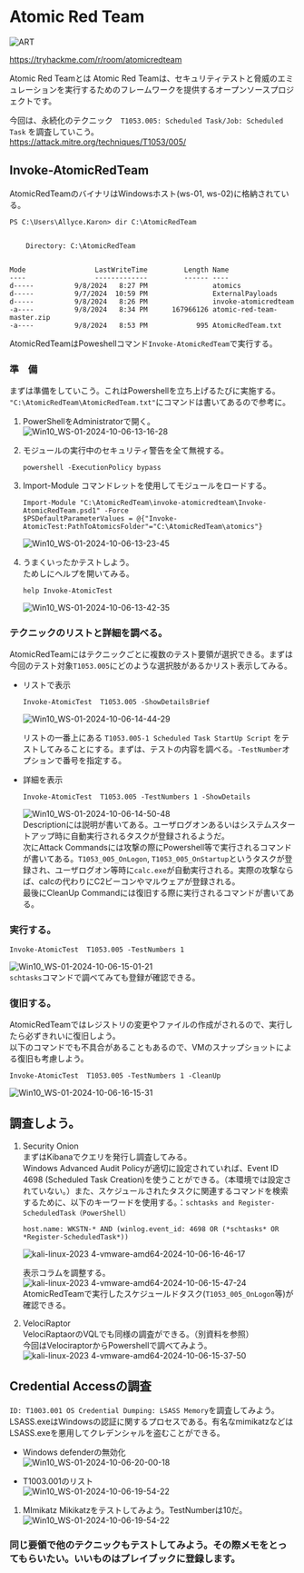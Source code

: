 # Atomic Red Team  
![ART](https://github.com/user-attachments/assets/bbe7dc66-8080-451c-8cb7-2bd187fe79c1)  

https://tryhackme.com/r/room/atomicredteam  

Atomic Red Teamとは Atomic Red Teamは、セキュリティテストと脅威のエミュレーションを実行するためのフレームワークを提供するオープンソースプロジェクトです。  

今回は、永続化のテクニック　`T1053.005: Scheduled Task/Job: Scheduled Task` を調査していこう。  
https://attack.mitre.org/techniques/T1053/005/   

## Invoke-AtomicRedTeam  
AtomicRedTeamのバイナリはWindowsホスト(ws-01, ws-02)に格納されている。  
```
PS C:\Users\Allyce.Karon> dir C:\AtomicRedTeam


    Directory: C:\AtomicRedTeam


Mode                 LastWriteTime         Length Name
----                 -------------         ------ ----
d-----          9/8/2024   8:27 PM                atomics
d-----          9/7/2024  10:59 PM                ExternalPayloads
d-----          9/8/2024   8:26 PM                invoke-atomicredteam
-a----          9/8/2024   8:34 PM      167966126 atomic-red-team-master.zip
-a----          9/8/2024   8:53 PM            995 AtomicRedTeam.txt
```  

AtomicRedTeamはPoweshellコマンド`Invoke-AtomicRedTeam`で実行する。  

### 準　備  

まずは準備をしていこう。これはPowershellを立ち上げるたびに実施する。  
`"C:\AtomicRedTeam\AtomicRedTeam.txt"`にコマンドは書いてあるので参考に。  
1. PowerShellをAdministratorで開く。  
    ![Win10_WS-01-2024-10-06-13-16-28](https://github.com/user-attachments/assets/a96fc89c-7702-4823-83c1-7bb97c257ab3)  

2. モジュールの実行中のセキュリティ警告を全て無視する。  
    ```
    powershell -ExecutionPolicy bypass
    ```  

3. Import-Module コマンドレットを使用してモジュールをロードする。  
    ```
    Import-Module "C:\AtomicRedTeam\invoke-atomicredteam\Invoke-AtomicRedTeam.psd1" -Force  
    $PSDefaultParameterValues = @{"Invoke-AtomicTest:PathToAtomicsFolder"="C:\AtomicRedTeam\atomics"}
    ```  
    ![Win10_WS-01-2024-10-06-13-23-45](https://github.com/user-attachments/assets/c6f4528d-c4b7-48b6-8466-d99039f378fd)  

4. うまくいったかテストしよう。  
    ためしにヘルプを開いてみる。  
    ```
    help Invoke-AtomicTest
    ```  
    ![Win10_WS-01-2024-10-06-13-42-35](https://github.com/user-attachments/assets/b7a2e26f-20a0-4a48-8590-1468db973b35)  

### テクニックのリストと詳細を調べる。  
AtomicRedTeamにはテクニックごとに複数のテスト要領が選択できる。まずは今回のテスト対象`T1053.005`にどのような選択肢があるかリスト表示してみる。     

- リストで表示  

    ```
    Invoke-AtomicTest  T1053.005 -ShowDetailsBrief  
    ```  
    ![Win10_WS-01-2024-10-06-14-44-29](https://github.com/user-attachments/assets/801091d5-69ad-44a0-a2ed-57516e49fb8e)    

    リストの一番上にある `T1053.005-1 Scheduled Task StartUp Script` をテストしてみることにする。まずは、テストの内容を調べる。`-TestNumber`オプションで番号を指定する。    
- 詳細を表示  
    ```
    Invoke-AtomicTest  T1053.005 -TestNumbers 1 -ShowDetails  
    ```  
    ![Win10_WS-01-2024-10-06-14-50-48](https://github.com/user-attachments/assets/9d519ed9-2db0-43ad-a083-850fa4a8a11e)  
    Descriptionには説明が書いてある。ユーザログオンあるいはシステムスタートアップ時に自動実行されるタスクが登録されるようだ。  
    次にAttack Commandsには攻撃の際にPowershell等で実行されるコマンドが書いてある。`T1053_005_OnLogon`, `T1053_005_OnStartup`というタスクが登録され、ユーザログオン等時に`calc.exe`が自動実行される。実際の攻撃ならば、calcの代わりにC2ビーコンやマルウェアが登録される。  
    最後にCleanUp Commandには復旧する際に実行されるコマンドが書いてある。  

### 実行する。  
```
Invoke-AtomicTest  T1053.005 -TestNumbers 1  
```  
![Win10_WS-01-2024-10-06-15-01-21](https://github.com/user-attachments/assets/460f3ea4-6e22-4265-bb37-40be10ba8623)  
`schtasks`コマンドで調べてみても登録が確認できる。  

### 復旧する。  
AtomicRedTeamではレジストリの変更やファイルの作成がされるので、実行したら必ずきれいに復旧しよう。  
以下のコマンドでも不具合があることもあるので、VMのスナップショットによる復旧も考慮しよう。  
```
Invoke-AtomicTest  T1053.005 -TestNumbers 1 -CleanUp
```  
![Win10_WS-01-2024-10-06-16-15-31](https://github.com/user-attachments/assets/49ef34af-849e-45fc-9bc8-106c77704844)  


## 調査しよう。  
1. Security Onion   
    まずはKibanaでクエリを発行し調査してみる。  
    Windows Advanced Audit Policyが適切に設定されていれば、Event ID 4698 (Scheduled Task Creation)を使うことができる。（本環境では設定されていない。）また、スケジュールされたタスクに関連するコマンドを検索するために、以下のキーワードを使用する。：`schtasks and Register-ScheduledTask（PowerShell）`  
    ```
    host.name: WKSTN-* AND (winlog.event_id: 4698 OR (*schtasks* OR *Register-ScheduledTask*))
    ```  
    ![kali-linux-2023 4-vmware-amd64-2024-10-06-16-46-17](https://github.com/user-attachments/assets/a633bec9-986a-4e21-ab7d-342be31b843e)  

    表示コラムを調整する。  
    ![kali-linux-2023 4-vmware-amd64-2024-10-06-15-47-24](https://github.com/user-attachments/assets/47c0a9d2-e0da-41bd-a3d0-597f8c47ff04)  
    AtomicRedTeamで実行したスケジュールドタスク(`T1053_005_OnLogon`等)が確認できる。  
2. VelociRaptor  
    VelociRaptaorのVQLでも同様の調査ができる。（別資料を参照）  
    今回はVelociraptorからPowershellで調べてみよう。  
    ![kali-linux-2023 4-vmware-amd64-2024-10-06-15-37-50](https://github.com/user-attachments/assets/bae10004-8067-4e3b-9e4f-6afe9a3f9a72)  

## Credential Accessの調査  
`ID: T1003.001 OS Credential Dumping: LSASS Memory`を調査してみよう。
LSASS.exeはWindowsの認証に関するプロセスである。有名なmimikatzなどはLSASS.exeを悪用してクレデンシャルを盗むことができる。  
- Windows defenderの無効化  
![Win10_WS-01-2024-10-06-20-00-18](https://github.com/user-attachments/assets/f9d2cb88-d0fa-4529-9e93-ec7be513a645)  

- T1003.001のリスト  
![Win10_WS-01-2024-10-06-19-54-22](https://github.com/user-attachments/assets/4586afbf-409f-4dab-ae5f-fade84f2e2ec)  

1. MImikatz
    Mikikatzをテストしてみよう。TestNumberは10だ。  
    ![Win10_WS-01-2024-10-06-19-54-22](https://github.com/user-attachments/assets/4586afbf-409f-4dab-ae5f-fade84f2e2ec)



### 同じ要領で他のテクニックもテストしてみよう。その際メモをとってもらいたい。いいものはプレイブックに登録します。  


